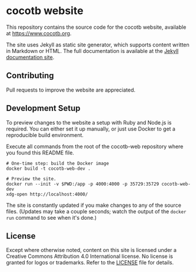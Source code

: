 # cocotb website

This repository contains the source code for the cocotb website, available at
https://www.cocotb.org.

The site uses Jekyll as static site generator, which supports content written
in Markdown or HTML. The full documentation is available at the
[Jekyll documentation site](https://jekyllrb.com/docs/home/).

## Contributing

Pull requests to improve the website are appreciated.

## Development Setup

To preview changes to the website a setup with Ruby and Node.js is required. You
can either set it up manually, or just use Docker to get a reproducible build
environment.

Execute all commands from the root of the cocotb-web repository where you found
this README file.

```
# One-time step: build the Docker image
docker build -t cocotb-web-dev .

# Preview the site.
docker run --init -v $PWD:/app -p 4000:4000 -p 35729:35729 cocotb-web-dev
xdg-open http://localhost:4000/
```

The site is constantly updated if you make changes to any of the source files.
(Updates may take a couple seconds; watch the output of the `docker run` command
to see when it's done.)

## License

Except where otherwise noted, content on this site is licensed under a Creative
Commons Attribution 4.0 International license. No license is granted for logos
or trademarks. Refer to the [LICENSE](LICENSE) file for details.
